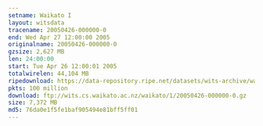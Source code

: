 ```yaml
---
setname: Waikato I
layout: witsdata
tracename: 20050426-000000-0
end: Wed Apr 27 12:00:00 2005
originalname: 20050426-000000-0
gzsize: 2,627 MB
len: 24:00:00
start: Tue Apr 26 12:00:01 2005
totalwirelen: 44,104 MB
ripedownload: https://data-repository.ripe.net/datasets/wits-archive/waikato/1/20050426-000000-0.gz
pkts: 100 million
download: ftp://wits.cs.waikato.ac.nz/waikato/1/20050426-000000-0.gz
size: 7,372 MB
md5: 76da0e1f5fe1baf905494e81bff5ff01
---
```

